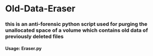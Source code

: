 # Old-Data-Eraser
### this is an anti-forensic python script used for purging the unallocated space of a volume which contains old data of previously deleted files
#### Usage: Eraser.py <Volume or directory>
